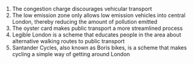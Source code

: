 1. The congestion charge discourages vehicular transport
2. The low emission zone only allows low emission vehicles into central London, thereby reducing the amount of pollution emitted
3. The oyster card makes public transport a more streamlined process
4. Legible London is a scheme that educates people in the area about alternative walking routes to public transport
5. Santander Cycles, also known as Boris bikes, is a scheme that makes cycling a simple way of getting around London
